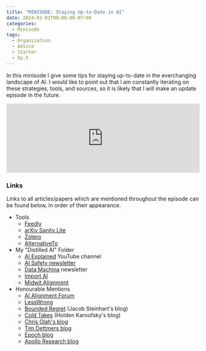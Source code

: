```yaml
---
title: "MINISODE: Staying Up-to-Date in AI"
date: 2024-01-01T00:00:00-07:00
categories:
  - Minisode
tags:
  - Organization
  - Advice
  - Starter
  - Ep.5
---
```


In this minisode I give some tips for staying up-to-date in the everchanging landscape of AI. I would like to point out that I am constantly iterating on these strategies, tools, and sources, so it is likely that I will make an update episode in the future.

<iframe width="100%" height="180" frameborder="no" scrolling="no" seamless="" src="https://share.transistor.fm/e/8dc3abe2"></iframe>

### Links

Links to all articles/papers which are mentioned throughout the episode can be found below, in order of their appearance.
- Tools
  - <a href="https://feedly.com" target="_blank" rel="noreferrer noopener">Feedly</a>
  - <a href="https://arxiv-sanity-lite.com" target="_blank" rel="noreferrer noopener">arXiv Sanity Lite</a>
  - <a href="https://www.zotero.org" target="_blank" rel="noreferrer noopener">Zotero</a>
  - <a href="https://alternativeto.net" target="_blank" rel="noreferrer noopener">AlternativeTo</a>
- My "Distilled AI" Folder
  - <a href="https://www.youtube.com/channel/UCNJ1Ymd5yFuUPtn21xtRbbw" target="_blank" rel="noreferrer noopener">AI Explained</a> YouTube channel
  - <a href="https://newsletter.safe.ai" target="_blank" rel="noreferrer noopener">AI Safety newsletter</a>
  - <a href="https://datamachina.com" target="_blank" rel="noreferrer noopener">Data Machina</a> newsletter
  - <a href="https://importai.substack.com" target="_blank" rel="noreferrer noopener">Import AI</a>
  - <a href="https://midwitalignment.substack.com" target="_blank" rel="noreferrer noopener">Midwit Alignment</a>
- Honourable Mentions
  - <a href="https://www.alignmentforum.org" target="_blank" rel="noreferrer noopener">AI Alignment Forum</a>
  - <a href="https://www.lesswrong.com" target="_blank" rel="noreferrer noopener">LessWrong</a>
  - <a href="https://bounded-regret.ghost.io" target="_blank" rel="noreferrer noopener">Bounded Regret</a> (Jacob Steinhart's blog)
  - <a href="https://www.cold-takes.com" target="_blank" rel="noreferrer noopener">Cold Takes</a> (Holden Karnofsky's blog)
  - <a href="https://colah.github.io" target="_blank" rel="noreferrer noopener">Chris Olah's blog</a>
  - <a href="https://timdettmers.com" target="_blank" rel="noreferrer noopener">Tim Dettmers blog</a>
  - <a href="https://epochai.org/blog" target="_blank" rel="noreferrer noopener">Epoch blog</a>
  - <a href="https://www.apolloresearch.ai/blog" target="_blank" rel="noreferrer noopener">Apollo Research blog</a>

<!-- end of the list -->

